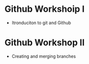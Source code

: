 # Github Workshoip I
- Itronduciton to git and Github

# Github Workshop II
- Creating and merging branches